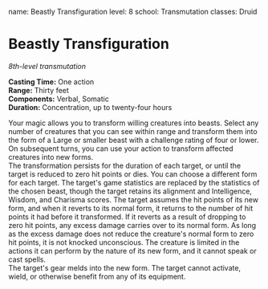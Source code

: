 name: Beastly Transfiguration
level: 8
school: Transmutation
classes: Druid

# Beastly Transfiguration 
_8th-level transmutation_ 

**Casting Time:** One action   
**Range:** Thirty feet    
**Components:** Verbal, Somatic   
**Duration:** Concentration, up to twenty-four hours 

Your magic allows you to transform willing creatures into beasts. Select any number of creatures that you can see within range and transform them into the form of a Large or smaller beast with a challenge rating of four or lower. On subsequent turns, you can use your action to transform affected creatures into new forms.    
The transformation persists for the duration of each target, or until the target is reduced to zero hit points or dies. You can choose a different form for each target. The target's game statistics are replaced by the statistics of the chosen beast, though the target retains its alignment and Intelligence, Wisdom, and Charisma scores. The target assumes the hit points of its new form, and when it reverts to its normal form, it returns to the number of hit points it had before it transformed. If it reverts as a result of dropping to zero hit points, any excess damage carries over to its normal form. As long as the excess damage does not reduce the creature's normal form to zero hit points, it is not knocked unconscious. The creature is limited in the actions it can perform by the nature of its new form, and it cannot speak or cast spells.    
The target's gear melds into the new form. The target cannot activate, wield, or otherwise benefit from any of its equipment. 
